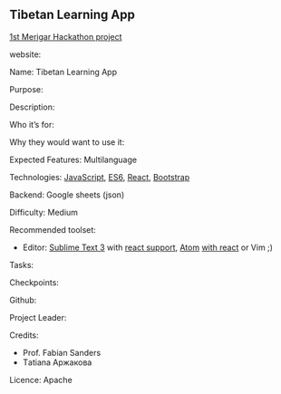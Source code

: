 ## Tibetan Learning App
[1st Merigar Hackathon project](ShangShungFoundation/1st_merigar_hackathon)

website: 

Name: Tibetan Learning App

Purpose: 

Description: 

Who it’s for: 

Why they would want to use it:

Expected Features: Multilanguage

Technologies: [JavaScript](https://developer.mozilla.org/en-US/docs/Learn/Getting_started_with_the_web/JavaScript_basics), [ES6](https://babeljs.io/learn-es2015/), [React](https://facebook.github.io/react/), [Bootstrap](http://getbootstrap.com/getting-started/)

Backend: Google sheets (json)

Difficulty: Medium

Recommended toolset:
   - Editor: [Sublime Text 3](https://www.sublimetext.com/3) with [react support](https://medium.com/@adrianli/setting-up-sublime-text-3-for-reactjs-3bf6baceb73a), [Atom](https://atom.io/) [with react](https://medium.com/productivity-freak/my-atom-editor-setup-for-js-react-9726cd69ad20) or Vim ;)

Tasks:

Checkpoints: 

Github: 

Project Leader: 

Credits: 
* Prof. Fabian Sanders
* Тatiana Аржакова

Licence: Apache
